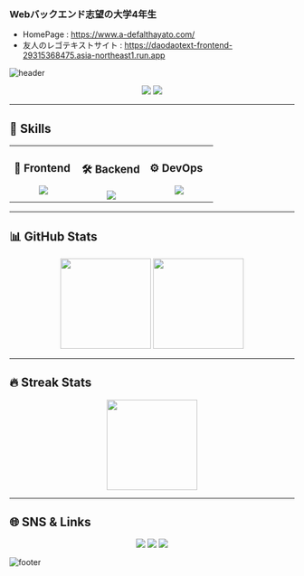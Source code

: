 ### Webバックエンド志望の大学4年生

- HomePage : https://www.a-defalthayato.com/
- 友人のレゴテキストサイト : https://daodaotext-frontend-29315368475.asia-northeast1.run.app
<!-- ヘッダーバナー（生成ツール例：https://capsule-render.vercel.app/） -->
![header](https://capsule-render.vercel.app/api?type=waving&color=0:00c6ff,100:0072ff&height=250&section=header&text=Hayato%20Arima&fontSize=60&fontColor=ffffff&animation=fadeIn&fontAlignY=38)

<p align="center">
  <a href="https://www.a-defalthayato.com/"><img src="https://img.shields.io/badge/Portfolio-Visit%20Now-blue?style=for-the-badge&logo=google-chrome"></a>
  <a href="https://daodaotext-frontend-29315368475.asia-northeast1.run.app"><img src="https://img.shields.io/badge/Friend's%20Lego%20Text%20Site-View-lightgrey?style=for-the-badge&logo=lego"></a>
</p>

---

## 🚀 Skills

<table>
<tr>
<td valign="top" width="33%">

### 🎨 Frontend
<div align="center">
  <img src="https://skillicons.dev/icons?i=html,css,js,ts,next,react,tailwind" />
</div>

</td>
<td valign="top" width="33%">

### 🛠 Backend
<div align="center">
  <img src="https://skillicons.dev/icons?i=cpp,cs,python,go,java,git,bash" />
</div>

</td>
<td valign="top" width="33%">

### ⚙ DevOps
<div align="center">
  <img src="https://skillicons.dev/icons?i=linux,git,bash,docker" />
</div>

</td>
</tr>
</table>

---

## 📊 GitHub Stats

<p align="center">
  <img src="https://github-readme-stats.vercel.app/api?username=Retr0413&show_icons=true&count_private=true&theme=tokyonight&hide_border=true" height="160" />
  <img src="https://github-readme-stats.vercel.app/api/top-langs/?username=Retr0413&layout=donut&theme=tokyonight&hide_border=true" height="160" />
</p>

---

## 🔥 Streak Stats

<p align="center">
  <img src="https://streak-stats.demolab.com?user=Retr0413&theme=tokyonight&hide_border=true&border_radius=5" height="160"/>
</p>

---

## 🌐 SNS & Links
<p align="center">
  <a href="https://twitter.com/"><img src="https://img.shields.io/badge/Twitter-%231DA1F2.svg?logo=Twitter&logoColor=white&style=for-the-badge"/></a>
  <a href="https://www.linkedin.com/"><img src="https://img.shields.io/badge/LinkedIn-%230A66C2.svg?logo=linkedin&logoColor=white&style=for-the-badge"/></a>
  <a href="mailto:youremail@example.com"><img src="https://img.shields.io/badge/Email-D14836.svg?logo=gmail&logoColor=white&style=for-the-badge"/></a>
</p>

<!-- フッターバナー -->
![footer](https://capsule-render.vercel.app/api?type=waving&color=0:0072ff,100:00c6ff&height=120&section=footer)
